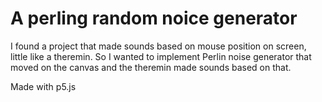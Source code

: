 # A perling random noice generator

I found a project that made sounds based on mouse position on screen, little like a theremin.
So I wanted to implement Perlin noise generator that moved on the canvas and the theremin made sounds based on that.

Made with p5.js
